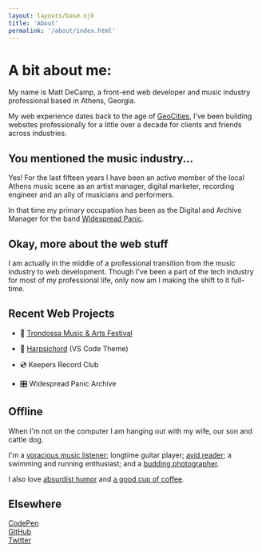```yaml
---
layout: layouts/base.njk
title: 'About'
permalink: '/about/index.html'
---
```


# A bit about me:

My name is Matt DeCamp, a front-end web developer and music industry professional based in Athens, Georgia. 

My web experience dates back to the age of [GeoCities](https://en.wikipedia.org/wiki/Yahoo!_GeoCities), I've been building websites professionally for a little over a decade for clients and friends across industries.

## You mentioned the music industry...

Yes! For the last fifteen years I have been an active member of the local Athens music scene as an artist manager, digital marketer, recording engineer and an ally of musicians and performers.

In that time my primary occupation has been as the Digital and Archive Manager for the band [Widespread Panic](https://widespreadpanic.com).

## Okay, more about the web stuff

I am actually in the middle of a professional transition from the music industry to web development. Though I've been a part of the tech industry for most of my professional life, only now am I making the shift to it full-time.

## Recent Web Projects

- 🎪 [Trondossa Music & Arts Festival](https://trondossa.com)

- 🎨 [Harpsichord](https://github.com/mattdecamp/harpsichord) (VS Code Theme)

- 💿 Keepers Record Club

- 🎛️ Widespread Panic Archive

## Offline

When I'm not on the computer I am hanging out with my wife, our son and cattle dog. 

I'm a [voracious music listener](https://open.spotify.com/user/mattbrowncat); longtime guitar player; [avid reader](https://avidbookshop.com); a swimming and running enthusiast; and a [budding photographer](/photography). 

I also love [absurdist humor](https://www.youtube.com/watch?v=aZJZK6rzjns) and [a good cup of coffee](https://counterculturecoffee.com/shop/coffee/forty-six).

## Elsewhere

[CodePen](https://codepen.io/mattdecamp)  
[GitHub](https://github.com/mattdecamp)  
[Twitter](https://twitter.com/mpdecamp)
